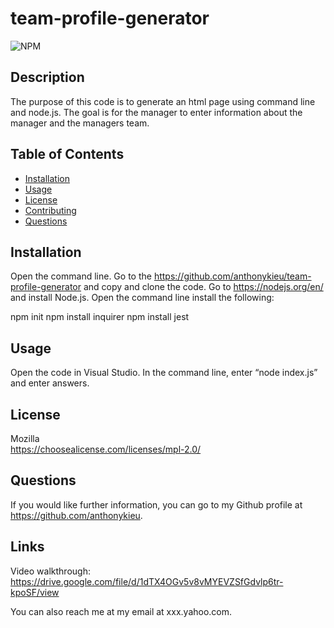 # team-profile-generator

 ![NPM](https://img.shields.io/badge/Mozilla-License-orange)

  ## Description
  The purpose of this code is to generate an html page using command line and node.js. The goal is for the manager to enter information about the manager and the managers team. 

  ## Table of Contents
  * [Installation](#installation)
  * [Usage](#usage)
  * [License](#license)
  * [Contributing](#contributing)
  * [Questions](#questions)

  ## Installation
  Open the command line. Go to the https://github.com/anthonykieu/team-profile-generator and copy and clone the code. Go to https://nodejs.org/en/ and install Node.js. Open the command line 
  install the following:
  
  npm init
  npm install inquirer
  npm install jest 

  ## Usage
  Open the code in Visual Studio. In the command line, enter “node index.js” and enter answers.

  ## License
  Mozilla</br>
  https://choosealicense.com/licenses/mpl-2.0/

  ## Questions
  If you would like further information, you can go to my Github profile at https://github.com/anthonykieu.

   ## Links
   Video walkthrough:  https://drive.google.com/file/d/1dTX4OGv5v8vMYEVZSfGdvlp6tr-kpoSF/view
   
  
  You can also reach me at my email at xxx.yahoo.com.
  

